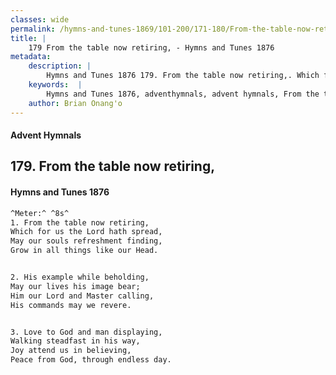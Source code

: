 ```yaml
---
classes: wide
permalink: /hymns-and-tunes-1869/101-200/171-180/From-the-table-now-retiring,/
title: |
    179 From the table now retiring, - Hymns and Tunes 1876
metadata:
    description: |
        Hymns and Tunes 1876 179. From the table now retiring,. Which for us the Lord hath spread, May our souls refreshment finding, Grow in all things like our Head. 
    keywords:  |
        Hymns and Tunes 1876, adventhymnals, advent hymnals, From the table now retiring,, Which for us the Lord hath spread,, 
    author: Brian Onang'o
---
```


#### Advent Hymnals
## 179. From the table now retiring,
####  Hymns and Tunes 1876

```txt
^Meter:^ ^8s^
1. From the table now retiring,
Which for us the Lord hath spread,
May our souls refreshment finding,
Grow in all things like our Head.


2. His example while beholding,
May our lives his image bear;
Him our Lord and Master calling,
His commands may we revere.


3. Love to God and man displaying,
Walking steadfast in his way,
Joy attend us in believing,
Peace from God, through endless day.
```